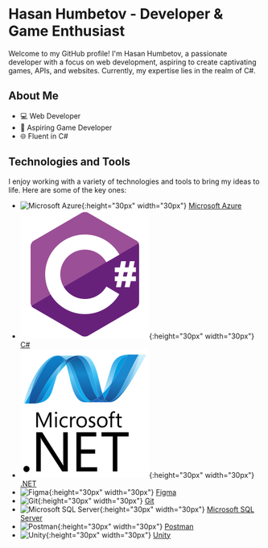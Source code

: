 # Hasan Humbetov - Developer & Game Enthusiast

Welcome to my GitHub profile! I'm Hasan Humbetov, a passionate developer with a focus on web development, aspiring to create captivating games, APIs, and websites. Currently, my expertise lies in the realm of C#.

## About Me
- 💻 Web Developer
- 🚀 Aspiring Game Developer
- 🌐 Fluent in C#

## Technologies and Tools
I enjoy working with a variety of technologies and tools to bring my ideas to life. Here are some of the key ones:

- ![Microsoft Azure](https://www.vectorlogo.zone/logos/microsoft_azure/microsoft_azure-icon.svg){:height="30px" width="30px"} [Microsoft Azure](https://azure.microsoft.com/en-in/)
- ![C#](https://raw.githubusercontent.com/devicons/devicon/master/icons/csharp/csharp-original.svg){:height="30px" width="30px"} [C#](https://www.w3schools.com/cs/)
- ![.NET](https://raw.githubusercontent.com/devicons/devicon/master/icons/dot-net/dot-net-original-wordmark.svg){:height="30px" width="30px"} [.NET](https://dotnet.microsoft.com/)
- ![Figma](https://www.vectorlogo.zone/logos/figma/figma-icon.svg){:height="30px" width="30px"} [Figma](https://www.figma.com/)
- ![Git](https://www.vectorlogo.zone/logos/git-scm/git-scm-icon.svg){:height="30px" width="30px"} [Git](https://git-scm.com/)
- ![Microsoft SQL Server](https://www.svgrepo.com/show/303229/microsoft-sql-server-logo.svg){:height="30px" width="30px"} [Microsoft SQL Server](https://www.microsoft.com/en-us/sql-server)
- ![Postman](https://www.vectorlogo.zone/logos/getpostman/getpostman-icon.svg){:height="30px" width="30px"} [Postman](https://postman.com)
- ![Unity](https://www.vectorlogo.zone/logos/unity3d/unity3d-icon.svg){:height="30px" width="30px"} [Unity](https://unity.com/)

 
